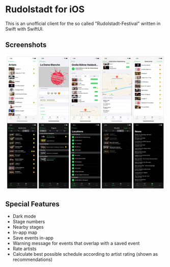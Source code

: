 # Rudolstadt for iOS
This is an unofficial client for the so called "Rudolstadt-Festival" written in Swift with SwiftUI.

## Screenshots
![Screenshots](Screenshots.png "Screenshots")

## Special Features
- Dark mode
- Stage numbers
- Nearby stages
- In-app map
- Save events in-app
- Warning message for events that overlap with a saved event
- Rate artists
- Calculate best possible schedule according to artist rating (shown as recommendations)
